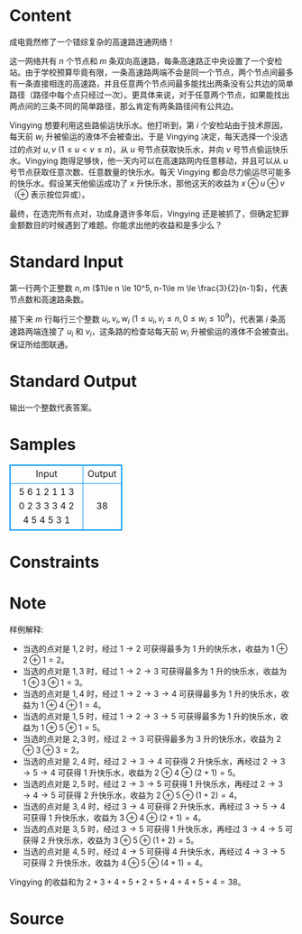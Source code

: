 
# Content

成电竟然修了一个错综复杂的高速路连通网络！

这一网络共有 $n$ 个节点和 $m$ 条双向高速路，每条高速路正中央设置了一个安检站。由于学校预算毕竟有限，一条高速路两端不会是同一个节点，两个节点间最多有一条直接相连的高速路，并且任意两个节点间最多能找出两条没有公共边的简单路径（路径中每个点只经过一次）。更具体来说，对于任意两个节点，如果能找出两点间的三条不同的简单路径，那么肯定有两条路径间有公共边。

Vingying 想要利用这些路偷运快乐水。他打听到，第 $i$ 个安检站由于技术原因，每天前 $w_i$ 升被偷运的液体不会被查出。于是 Vingying 决定，每天选择一个没选过的点对 $u,v$ ($1\le u< v\le n$)，从 $u$ 号节点获取快乐水，并向 $v$ 号节点偷运快乐水。Vingying 跑得足够快，他一天内可以在高速路网内任意移动，并且可以从 $u$ 号节点获取任意次数、任意数量的快乐水。每天 Vingying 都会尽力偷运尽可能多的快乐水。假设某天他偷运成功了 $x$ 升快乐水，那他这天的收益为 $x⊕u⊕v$ （⊕ 表示按位异或）。

最终，在选完所有点对，功成身退许多年后，Vingying 还是被抓了，但确定犯罪金额数目的时候遇到了难题。你能求出他的收益和是多少么？

# Standard Input

第一行两个正整数 $n,m$ ($1\le n \le 10^5, n-1\le m \le \frac{3}{2}(n-1)$)，代表节点数和高速路条数。

接下来 $m$ 行每行三个整数 $u_i,v_i,w_i$ ($1 \le u_i,v_i \le n, 0 \le w_i \le 10^9$)，代表第 $i$ 条高速路两端连接了 $u_i$ 和 $v_i$，这条路的检查站每天前 $w_i$ 升被偷运的液体不会被查出。保证所给图联通。

# Standard Output

输出一个整数代表答案。

# Samples

<style>
        table,table tr th, table tr td { border:1px solid #0094ff; }
        table { width: 200px; min-height: 25px; line-height: 25px; text-align: center; border-collapse: collapse;}   
    </style>
<table>
	<tr>
		<td>Input</td>
		<td>Output</td>
	</tr>
<tr><td>5 6
1 2 1
1 3 0
2 3 3
3 4 2
4 5 4
5 3 1</td><td>38</td></tr></table>


# Constraints



# Note

样例解释:

- 当选的点对是 $1,2$ 时，经过 $1 \rightarrow 2$ 可获得最多为 $1$ 升的快乐水，收益为 $1⊕2⊕1=2$。
- 当选的点对是 $1,3$ 时，经过 $1 \rightarrow 2 \rightarrow 3$ 可获得最多为 $1$ 升的快乐水，收益为 $1⊕3⊕1=3$。
- 当选的点对是 $1,4$ 时，经过 $1  \rightarrow 2  \rightarrow 3  \rightarrow 4$ 可获得最多为 $1$ 升的快乐水，收益为 $1⊕4⊕1=4$。
- 当选的点对是 $1,5$ 时，经过 $1  \rightarrow 2  \rightarrow 3  \rightarrow 5$ 可获得最多为 $1$ 升的快乐水，收益为 $1⊕5⊕1=5$。
- 当选的点对是 $2,3$ 时，经过 $2  \rightarrow 3$ 可获得最多为 $3$ 升的快乐水，收益为 $2⊕3⊕3=2$。
- 当选的点对是 $2,4$ 时，经过 $2 \rightarrow 3 \rightarrow 4$ 可获得 $2$ 升快乐水，再经过 $2\rightarrow3\rightarrow5\rightarrow4$ 可获得 $1$ 升快乐水，收益为 $2⊕4⊕(2+1)=5$。
- 当选的点对是 $2,5$ 时，经过 $2\rightarrow3\rightarrow5$ 可获得 $1$ 升快乐水，再经过 $2\rightarrow3\rightarrow4\rightarrow5$ 可获得 $2$ 升快乐水，收益为 $2⊕5⊕(1+2)=4$。
- 当选的点对是 $3,4$ 时，经过 $3\rightarrow4$ 可获得 $2$ 升快乐水，再经过 $3\rightarrow5\rightarrow4$ 可获得 $1$ 升快乐水，收益为 $3⊕4⊕(2+1)=4$。
- 当选的点对是 $3,5$ 时，经过 $3\rightarrow5$ 可获得 $1$ 升快乐水，再经过 $3\rightarrow4\rightarrow5$ 可获得 $2$ 升快乐水，收益为 $3⊕5⊕(1+2)=5$。
- 当选的点对是 $4,5$ 时，经过 $4\rightarrow5$ 可获得 $4$ 升快乐水，再经过 $4\rightarrow3\rightarrow5$ 可获得 $2$ 升快乐水，收益为 $4⊕5⊕(4+1)=4$。

Vingying 的收益和为 $2+3+4+5+2+5+4+4+5+4=38$。

# Source


